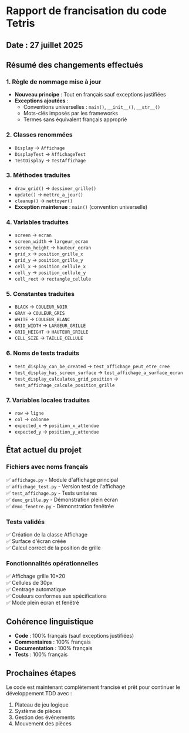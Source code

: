 # Rapport de francisation du code Tetris

## Date : 27 juillet 2025

## Résumé des changements effectués

### 1. Règle de nommage mise à jour
- **Nouveau principe** : Tout en français sauf exceptions justifiées
- **Exceptions ajoutées** :
  - Conventions universelles : `main()`, `__init__()`, `__str__()`
  - Mots-clés imposés par les frameworks
  - Termes sans équivalent français approprié

### 2. Classes renommées
- `Display` → `Affichage`
- `DisplayTest` → `AffichageTest`
- `TestDisplay` → `TestAffichage`

### 3. Méthodes traduites
- `draw_grid()` → `dessiner_grille()`
- `update()` → `mettre_a_jour()`
- `cleanup()` → `nettoyer()`
- **Exception maintenue** : `main()` (convention universelle)

### 4. Variables traduites
- `screen` → `ecran`
- `screen_width` → `largeur_ecran`
- `screen_height` → `hauteur_ecran`
- `grid_x` → `position_grille_x`
- `grid_y` → `position_grille_y`
- `cell_x` → `position_cellule_x`
- `cell_y` → `position_cellule_y`
- `cell_rect` → `rectangle_cellule`

### 5. Constantes traduites
- `BLACK` → `COULEUR_NOIR`
- `GRAY` → `COULEUR_GRIS`
- `WHITE` → `COULEUR_BLANC`
- `GRID_WIDTH` → `LARGEUR_GRILLE`
- `GRID_HEIGHT` → `HAUTEUR_GRILLE`
- `CELL_SIZE` → `TAILLE_CELLULE`

### 6. Noms de tests traduits
- `test_display_can_be_created` → `test_affichage_peut_etre_cree`
- `test_display_has_screen_surface` → `test_affichage_a_surface_ecran`
- `test_display_calculates_grid_position` → `test_affichage_calcule_position_grille`

### 7. Variables locales traduites
- `row` → `ligne`
- `col` → `colonne`
- `expected_x` → `position_x_attendue`
- `expected_y` → `position_y_attendue`

## État actuel du projet

### Fichiers avec noms français
✅ `affichage.py` - Module d'affichage principal  
✅ `affichage_test.py` - Version test de l'affichage  
✅ `test_affichage.py` - Tests unitaires  
✅ `demo_grille.py` - Démonstration plein écran  
✅ `demo_fenetre.py` - Démonstration fenêtrée  

### Tests validés
✅ Création de la classe Affichage  
✅ Surface d'écran créée  
✅ Calcul correct de la position de grille  

### Fonctionnalités opérationnelles
✅ Affichage grille 10×20  
✅ Cellules de 30px  
✅ Centrage automatique  
✅ Couleurs conformes aux spécifications  
✅ Mode plein écran et fenêtré  

## Cohérence linguistique
- **Code** : 100% français (sauf exceptions justifiées)
- **Commentaires** : 100% français
- **Documentation** : 100% français
- **Tests** : 100% français

## Prochaines étapes
Le code est maintenant complètement francisé et prêt pour continuer le développement TDD avec :
1. Plateau de jeu logique
2. Système de pièces
3. Gestion des événements
4. Mouvement des pièces
